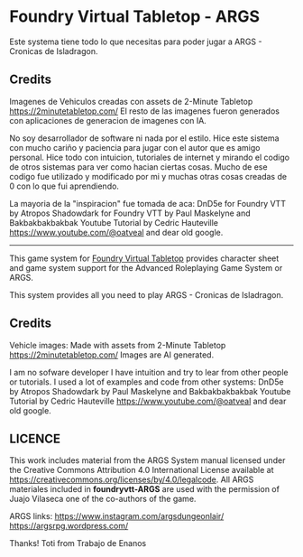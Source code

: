 ﻿
# Foundry Virtual Tabletop - ARGS

Este systema tiene todo lo que necesitas para poder jugar a ARGS - Cronicas de Isladragon.

## Credits
Imagenes de Vehiculos creadas con assets de 2-Minute Tabletop https://2minutetabletop.com/
El resto de las imagenes fueron generados con aplicaciones de generacion de imagenes con IA.

No soy desarrollador de software ni nada por el estilo. Hice este sistema con mucho cariño y paciencia para jugar con el autor que es amigo personal.
Hice todo con intuicion, tutoriales de internet y mirando el codigo de otros sistemas para ver como hacian ciertas cosas. Mucho de ese codigo fue utilizado y modificado por mi y muchas otras cosas creadas de 0 con lo que fui aprendiendo. 

La mayoria de la "inspiracion" fue tomada de aca:
    DnD5e for Foundry VTT by Atropos
    Shadowdark for Foundry VTT by Paul Maskelyne and Bakbakbakbakbak
    Youtube Tutorial by Cedric Hauteville https://www.youtube.com/@oatveal
    and dear old google.



***********************

This game system for [Foundry Virtual Tabletop](http://foundryvtt.com) provides character sheet and game system 
support for the Advanced Roleplaying Game System or ARGS.

This system provides all you need to play ARGS - Cronicas de Isladragon.

## Credits
Vehicle images: Made with assets from 2-Minute Tabletop https://2minutetabletop.com/
Images are AI generated.

I am no sofware developer I have intuition and try to lear from other people or tutorials.
I used a lot of examples and code from other systems:
    DnD5e by Atropos
    Shadowdark by Paul Maskelyne and Bakbakbakbakbak
    Youtube Tutorial by Cedric Hauteville https://www.youtube.com/@oatveal
    and dear old google.

## LICENCE

This work includes material from the ARGS System manual licensed under the Creative Commons Attribution 4.0 International License available at https://creativecommons.org/licenses/by/4.0/legalcode.
All ARGS materiales included in **foundryvtt-ARGS** are used with the permission of Juajo Vilaseca one of the co-authors of the game.

ARGS links:
https://www.instagram.com/argsdungeonlair/
https://argsrpg.wordpress.com/


Thanks!
Toti from Trabajo de Enanos




